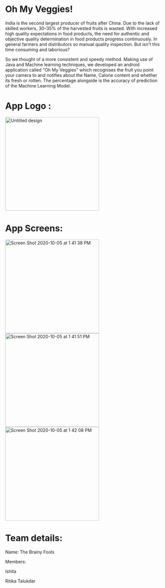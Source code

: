 # Oh My Veggies!
India is the second largest producer of fruits after China. Due to the lack of skilled workers, 30–35% of the harvested fruits is wasted. With increased high quality expectations in food products, the need for authentic and objective quality determination in food products progress continuously. In general farmers and distributors  so manual quality inspection. But isn't this time consuming and laborious? 

So we thought of a more consistent and speedy method. Making use of Java and Machine learning techniques, we developed an android application called "Oh My Veggies" which recognises the fruit you point your camera to and notifies about the Name, Calorie content and whether its fresh or rotten. The percentage alongside is the accuracy of prediction of the Machine Learning Model.
# App Logo : 
<img width="300" alt="Untitled design" src="https://user-images.githubusercontent.com/71023544/95056558-8bba9a00-0712-11eb-8c7e-95eba1aa725b.png">


# App Screens: 
<img width="300" alt="Screen Shot 2020-10-05 at 1 41 38 PM" src="https://user-images.githubusercontent.com/71023544/95056784-d76d4380-0712-11eb-8b71-d37f4030b0ac.png"><img width="300" alt="Screen Shot 2020-10-05 at 1 41 51 PM" src="https://user-images.githubusercontent.com/71023544/95058253-e48b3200-0714-11eb-8890-52a02f32322f.png"><img width="300" alt="Screen Shot 2020-10-05 at 1 42 08 PM" src="https://user-images.githubusercontent.com/71023544/95058274-ea811300-0714-11eb-91d5-6f88adbc3bc1.png">




# Team details:
Name: The Brainy Fools

Members: 

Ishita

Ritika Talukdar

